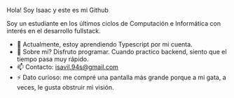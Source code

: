 Hola! Soy Isaac y este es mi Github

Soy un estudiante en los últimos ciclos de Computación e Informática con interés en el desarrollo fullstack.

- 🌱 Actualmente, estoy aprendiendo Typescript por mi cuenta.
- 💬 Sobre mí? Disfruto programar. Cuando practico backend, siento que el tiempo pasa muy rápido.
- 📫 Contacto: isavil.94s@gmail.com
- ⚡ Dato  curioso: me compré una pantalla más grande porque a mi gata, a veces, le gusta obstruir mi visión.
<!--
**Isaviil/Isaviil** is a ✨ _special_ ✨ repository because its `README.md` (this file) appears on your GitHub profile.

Here are some ideas to get you started:

- 🔭 I’m currently working on ...
- 🌱 I’m currently learning ...
- 👯 I’m looking to collaborate on ...
- 🤔 I’m looking for help with ...
- 💬 Ask me about ...
- 📫 How to reach me: ...
- 😄 Pronouns: ...
- ⚡ Fun fact: ...
-->
